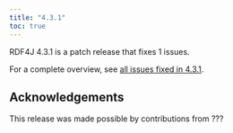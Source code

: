 ```yaml
---
title: "4.3.1"
toc: true
---
```

RDF4J 4.3.1 is a patch release that fixes 1 issues.

For a complete overview, see [all issues fixed in 4.3.1](https://github.com/eclipse/rdf4j/milestone/94?closed=1).

## Acknowledgements

This release was made possible by contributions from ???
